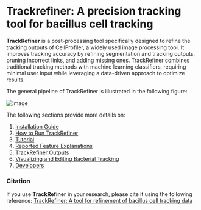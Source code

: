 # Trackrefiner: A precision tracking tool for bacillus cell tracking

**TrackRefiner** is a post-processing tool specifically designed to refine the tracking outputs of CellProfiler, a widely used image processing tool. It improves tracking accuracy by refining segmentation and tracking outputs, pruning incorrect links, and adding missing ones. TrackRefiner combines traditional tracking methods with machine learning classifiers, requiring minimal user input while leveraging a data-driven approach to optimize results.

The general pipeline of TrackRefiner is illustrated in the following figure:

![image](https://github.com/user-attachments/assets/27ab0b8c-5437-4376-80a9-13c5163ec20e)

The following sections provide more details on:
1.	<a href='wiki/Installation-Guide'>Installation Guide</a>
2.	<a href='wiki/How-to-Run-TrackRefiner'>How to Run TrackRefiner</a>
3.	<a href='wiki/Tutorial'>Tutorial</a>
4.	<a href='Reported-Feature-Explanations'>Reported Feature Explanations</a>
5.	<a href='wiki/TrackRefiner-Outputs'>TrackRefiner Outputs</a>
6.	<a href='wiki/Visualizing-and-Editing-Bacterial-Tracking'>Visualizing and Editing Bacterial Tracking</a>
7.	<a href='wiki/Developers'>Developers</a>

### Citation
If you use **TrackRefiner** in your research, please cite it using the following reference:
<a href='https://www.biorxiv.org/content/10.1101/2025.02.13.637647v1'>TrackRefiner: A tool for refinement of bacillus cell tracking data</a>

